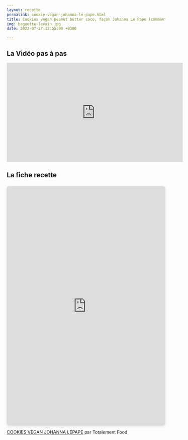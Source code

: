 ```yaml
---
layout: recette
permalink: cookie-vegan-johanna-le-pape.html
title: Cookies vegan peanut butter coco, façon Johanna Le Pape (comment rattraper un ratage)
img: baguette-levain.jpg
date: 2022-07-27 12:55:00 +0300

---
```


## La Vidéo pas à pas

<iframe width="560" height="315" src="https://www.youtube.com/embed/GzfHqGZ5VFw" title="YouTube video player" frameborder="0" allow="accelerometer; autoplay; clipboard-write; encrypted-media; gyroscope; picture-in-picture" allowfullscreen></iframe>

## La fiche recette

<div style="position: relative; width: 100%; height: 0; padding-top: 141.4286%;
 padding-bottom: 48px; box-shadow: 0 2px 8px 0 rgba(63,69,81,0.16); margin-top: 1.6em; margin-bottom: 0.9em; overflow: hidden;
 border-radius: 8px; will-change: transform;">
  <iframe loading="lazy" style="position: absolute; width: 100%; height: 100%; top: 0; left: 0; border: none; padding: 0;margin: 0;"
    src="https:&#x2F;&#x2F;www.canva.com&#x2F;design&#x2F;DAFHD0W-RfA&#x2F;view?embed" allowfullscreen="allowfullscreen" allow="fullscreen">
  </iframe>
</div>
<a href="https:&#x2F;&#x2F;www.canva.com&#x2F;design&#x2F;DAFHD0W-RfA&#x2F;view?utm_content=DAFHD0W-RfA&amp;utm_campaign=designshare&amp;utm_medium=embeds&amp;utm_source=link" target="_blank" rel="noopener">COOKIES VEGAN JOHANNA LEPAPE</a> par Totalement Food